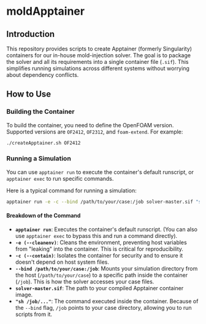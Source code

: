 # moldApptainer

## Introduction

This repository provides scripts to create Apptainer (formerly Singularity) containers for our in-house mold-injection solver. The goal is to package the solver and all its requirements into a single container file (`.sif`). This simplifies running simulations across different systems without worrying about dependency conflicts.

## How to Use

### Building the Container

To build the container, you need to define the OpenFOAM version. Supported versions are `OF2412`, `OF2312`, and `foam-extend`. For example:

```bash
./createApptainer.sh OF2412
```


### Running a Simulation

You can use `apptainer run` to execute the container's default runscript, or `apptainer exec` to run specific commands.

Here is a typical command for running a simulation:

```bash
apptainer run -e -c --bind /path/to/your/case:/job solver-master.sif "sh /job/path/inside/case/to/AllrunScript"
```

#### Breakdown of the Command

* **`apptainer run`**: Executes the container's default runscript. (You can also use `apptainer exec` to bypass this and run a command directly).
* **`-e (--cleanenv)`**: Cleans the environment, preventing host variables from "leaking" into the container. This is critical for reproducibility.
* **`-c (--contain)`**: Isolates the container for security and to ensure it doesn't depend on host system files.
* **`--bind /path/to/your/case:/job`**: Mounts your simulation directory from the host (`/path/to/your/case`) to a specific path inside the container (`/job`). This is how the solver accesses your case files.
* **`solver-master.sif`**: The path to your compiled Apptainer container image.
* **`"sh /job/..."`**: The command executed inside the container. Because of the `--bind` flag, `/job` points to your case directory, allowing you to run scripts from it.

